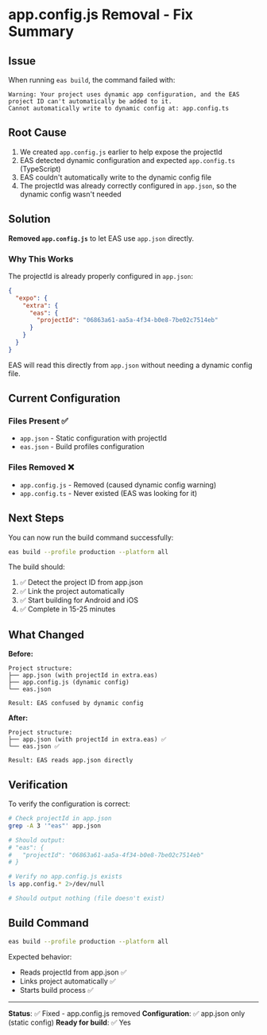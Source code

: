 # app.config.js Removal - Fix Summary

## Issue

When running `eas build`, the command failed with:
```
Warning: Your project uses dynamic app configuration, and the EAS project ID can't automatically be added to it.
Cannot automatically write to dynamic config at: app.config.ts
```

## Root Cause

1. We created `app.config.js` earlier to help expose the projectId
2. EAS detected dynamic configuration and expected `app.config.ts` (TypeScript)
3. EAS couldn't automatically write to the dynamic config file
4. The projectId was already correctly configured in `app.json`, so the dynamic config wasn't needed

## Solution

**Removed `app.config.js`** to let EAS use `app.json` directly.

### Why This Works

The projectId is already properly configured in `app.json`:

```json
{
  "expo": {
    "extra": {
      "eas": {
        "projectId": "06863a61-aa5a-4f34-b0e8-7be02c7514eb"
      }
    }
  }
}
```

EAS will read this directly from `app.json` without needing a dynamic config file.

## Current Configuration

### Files Present ✅
- `app.json` - Static configuration with projectId
- `eas.json` - Build profiles configuration

### Files Removed ❌
- `app.config.js` - Removed (caused dynamic config warning)
- `app.config.ts` - Never existed (EAS was looking for it)

## Next Steps

You can now run the build command successfully:

```bash
eas build --profile production --platform all
```

The build should:
1. ✅ Detect the project ID from app.json
2. ✅ Link the project automatically
3. ✅ Start building for Android and iOS
4. ✅ Complete in 15-25 minutes

## What Changed

**Before:**
```
Project structure:
├── app.json (with projectId in extra.eas)
├── app.config.js (dynamic config)
└── eas.json

Result: EAS confused by dynamic config
```

**After:**
```
Project structure:
├── app.json (with projectId in extra.eas) ✅
└── eas.json ✅

Result: EAS reads app.json directly
```

## Verification

To verify the configuration is correct:

```bash
# Check projectId in app.json
grep -A 3 '"eas"' app.json

# Should output:
# "eas": {
#   "projectId": "06863a61-aa5a-4f34-b0e8-7be02c7514eb"
# }

# Verify no app.config.js exists
ls app.config.* 2>/dev/null

# Should output nothing (file doesn't exist)
```

## Build Command

```bash
eas build --profile production --platform all
```

Expected behavior:
- Reads projectId from app.json ✅
- Links project automatically ✅
- Starts build process ✅

---

**Status**: ✅ Fixed - app.config.js removed
**Configuration**: ✅ app.json only (static config)
**Ready for build**: ✅ Yes

